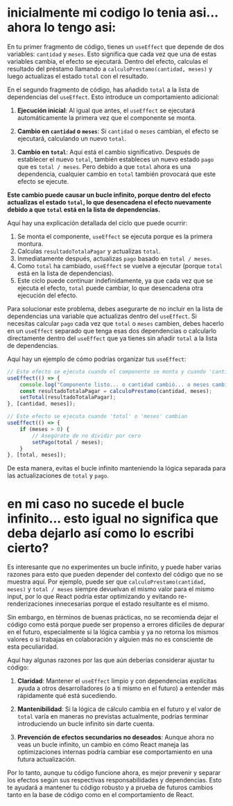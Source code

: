 # inicialmente mi codigo lo tenia asi... ahora lo tengo asi:

<!--
inicialmente mi codigo lo tenia asi:
useEffect(() => {
console.log("Componente listo... o cantidad cambió... o meses cambió");
const resultadoTotalaPagar = calculoPrestamo(cantidad, meses);
setTotal(resultadoTotalaPagar);
}, [cantidad, meses]);

ahora lo tengo asi:
useEffect(() => {
console.log("Componente listo... o cantidad cambió... o meses cambió");
const resultadoTotalaPagar = calculoPrestamo(cantidad, meses);
setTotal(resultadoTotalaPagar);
setPago(total / meses);
}, [cantidad, meses, total]);

explicame -->

En tu primer fragmento de código, tienes un `useEffect` que depende de dos variables: `cantidad` y `meses`. Esto significa que cada vez que una de estas variables cambia, el efecto se ejecutará. Dentro del efecto, calculas el resultado del préstamo llamando a `calculoPrestamo(cantidad, meses)` y luego actualizas el estado `total` con el resultado.

En el segundo fragmento de código, has añadido `total` a la lista de dependencias del `useEffect`. Esto introduce un comportamiento adicional:

1. **Ejecución inicial**: Al igual que antes, el `useEffect` se ejecutará automáticamente la primera vez que el componente se monta.
2. **Cambio en `cantidad` o `meses`**: Si `cantidad` o `meses` cambian, el efecto se ejecutará, calculando un nuevo `total`.

3. **Cambio en `total`**: Aquí está el cambio significativo. Después de establecer el nuevo `total`, también estableces un nuevo estado `pago` que es `total / meses`. Pero debido a que `total` ahora es una dependencia, cualquier cambio en `total` también provocará que este efecto se ejecute.

**Este cambio puede causar un bucle infinito, porque dentro del efecto actualizas el estado `total`, lo que desencadena el efecto nuevamente debido a que `total` está en la lista de dependencias.**

Aquí hay una explicación detallada del ciclo que puede ocurrir:

1. Se monta el componente, `useEffect` se ejecuta porque es la primera montura.
2. Calculas `resultadoTotalaPagar` y actualizas `total`.
3. Inmediatamente después, actualizas `pago` basado en `total / meses`.
4. Como `total` ha cambiado, `useEffect` se vuelve a ejecutar (porque `total` está en la lista de dependencias).
5. Este ciclo puede continuar indefinidamente, ya que cada vez que se ejecuta el efecto, `total` puede cambiar, lo que desencadena otra ejecución del efecto.

Para solucionar este problema, debes asegurarte de no incluir en la lista de dependencias una variable que actualizas dentro del `useEffect`. Si necesitas calcular `pago` cada vez que `total` o `meses` cambien, debes hacerlo en un `useEffect` separado que tenga esas dos dependencias o calcularlo directamente dentro del `useEffect` que ya tienes sin añadir `total` a la lista de dependencias.

Aquí hay un ejemplo de cómo podrías organizar tus `useEffect`:

```javascript
// Este efecto se ejecuta cuando el componente se monta y cuando 'cantidad' o 'meses' cambian
useEffect(() => {
    console.log("Componente listo... o cantidad cambió... o meses cambió");
    const resultadoTotalaPagar = calculoPrestamo(cantidad, meses);
    setTotal(resultadoTotalaPagar);
}, [cantidad, meses]);

// Este efecto se ejecuta cuando 'total' o 'meses' cambian
useEffect(() => {
    if (meses > 0) {
        // Asegúrate de no dividir por cero
        setPago(total / meses);
    }
}, [total, meses]);
```

De esta manera, evitas el bucle infinito manteniendo la lógica separada para las actualizaciones de `total` y `pago`.

# en mi caso no sucede el bucle infinito... esto igual no significa que deba dejarlo así como lo escribi cierto?

Es interesante que no experimentes un bucle infinito, y puede haber varias razones para esto que pueden depender del contexto del código que no se muestra aquí. Por ejemplo, puede ser que `calculoPrestamo(cantidad, meses)` y `total / meses` siempre devuelvan el mismo valor para el mismo input, por lo que React podría estar optimizando y evitando re-renderizaciones innecesarias porque el estado resultante es el mismo.

Sin embargo, en términos de buenas prácticas, no se recomienda dejar el código como está porque puede ser propenso a errores difíciles de depurar en el futuro, especialmente si la lógica cambia y ya no retorna los mismos valores o si trabajas en colaboración y alguien más no es consciente de esta peculiaridad.

Aquí hay algunas razones por las que aún deberías considerar ajustar tu código:

1. **Claridad**: Mantener el `useEffect` limpio y con dependencias explícitas ayuda a otros desarrolladores (o a ti mismo en el futuro) a entender más rápidamente qué está sucediendo.

2. **Mantenibilidad**: Si la lógica de cálculo cambia en el futuro y el valor de `total` varía en maneras no previstas actualmente, podrías terminar introduciendo un bucle infinito sin darte cuenta.

3. **Prevención de efectos secundarios no deseados**: Aunque ahora no veas un bucle infinito, un cambio en cómo React maneja las optimizaciones internas podría cambiar ese comportamiento en una futura actualización.

Por lo tanto, aunque tu código funcione ahora, es mejor prevenir y separar los efectos según sus respectivas responsabilidades y dependencias. Esto te ayudará a mantener tu código robusto y a prueba de futuros cambios tanto en la base de código como en el comportamiento de React.

